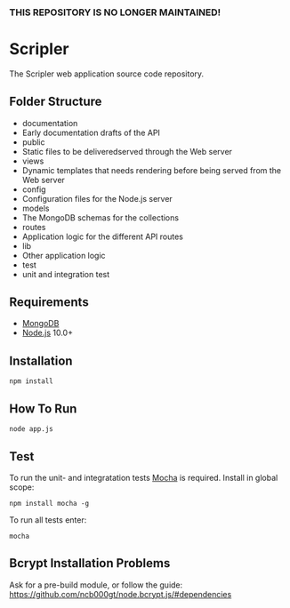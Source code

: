### THIS REPOSITORY IS NO LONGER MAINTAINED!

Scripler
=========
The Scripler web application source code repository.

Folder Structure
----------------

* documentation
 * Early documentation drafts of the API
* public
 * Static files to be deliveredserved through the Web server
* views
 * Dynamic templates that needs rendering before being served from the Web server 
* config
 * Configuration files for the Node.js server
* models
 * The MongoDB schemas for the collections
* routes
 * Application logic for the different API routes
* lib
 * Other application logic
* test
 * unit and integration test

Requirements
------------
 * [MongoDB][1]
 * [Node.js][2] 10.0+

Installation
------------
    npm install

How To Run
----------
    node app.js

Test
-----------
To run the unit- and integratation tests [Mocha][3]  is required. Install in global scope:

    npm install mocha -g

To run all tests enter:

    mocha

Bcrypt Installation Problems
----------------------------
Ask for a pre-build module, or follow the guide:
https://github.com/ncb000gt/node.bcrypt.js/#dependencies

  [1]: http://www.mongodb.org/
  [2]: http://nodejs.org/
  [3]: http://visionmedia.github.io/mocha/
